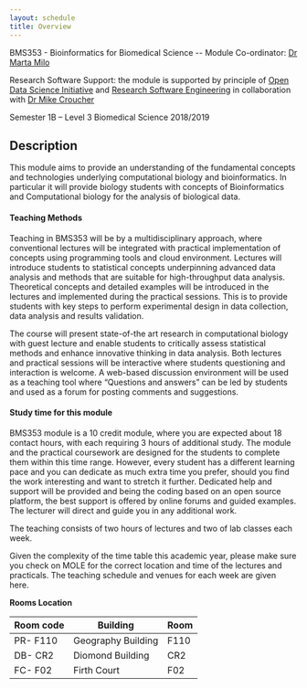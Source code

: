 ```yaml
---
layout: schedule
title: Overview
---
```


BMS353 - Bioinformatics for Biomedical Science -- 
Module Co-ordinator: [Dr Marta Milo](https://www.sheffield.ac.uk/bms/research/milo)


Research Software Support: the module is supported by principle of [Open Data Science Initiative]( http://opendsi.cc/) and [Research Software Engineering](http://rse.ac.uk/) in collaboration with [Dr Mike Croucher](http://www.walkingrandomly.com/)


Semester 1B – Level 3 Biomedical Science 2018/2019

## Description

This module aims to provide an understanding of the fundamental concepts and technologies underlying computational biology and bioinformatics. In particular it will provide biology students with concepts of Bioinformatics and Computational biology for the analysis of biological data. 

#### Teaching Methods 
Teaching in BMS353 will be by a multidisciplinary approach, where conventional lectures will be integrated with practical implementation of concepts using programming tools and cloud environment. Lectures will introduce students to statistical concepts underpinning advanced data analysis and methods that are suitable for high-throughput data analysis. Theoretical concepts and detailed examples will be introduced in the lectures and implemented during the practical sessions. This is to provide students with key steps to perform experimental design in data collection, data analysis and results validation.

The course will present state-of-the art research in computational biology with guest lecture and enable students to critically assess statistical methods and enhance innovative thinking in data analysis. Both lectures and practical sessions will be interactive where students questioning and interaction is welcome. A web-based discussion environment will be used as a teaching tool where “Questions and answers” can be led by students and used as a forum for posting comments and suggestions.

#### Study time for this module
BMS353 module is a 10 credit module, where you are expected about 18 contact hours, with each requiring 3 hours of additional study. The module and the practical coursework are designed for the students to complete them within this time range. However, every student has a different learning pace and you can dedicate as much extra time you prefer, should you find the work interesting and want to stretch it further. Dedicated help and support will be provided and being the coding based on an open source platform, the best support is offered by online forums and guided examples. The lecturer will direct and guide you in any additional work.

The teaching consists of two hours of lectures and two of lab classes each week.

Given the complexity of the time table this academic year, please make sure you check on MOLE for the correct location and time of the lectures and practicals. The teaching schedule and venues for each week are given here.

**Rooms Location**

 Room code   |Building              |Room
 ----------- |-------------------   |----
 PR- F110    | Geography Building   | F110
 DB- CR2     | Diomond Building     | CR2
 FC- F02     | Firth Court          | F02
 
